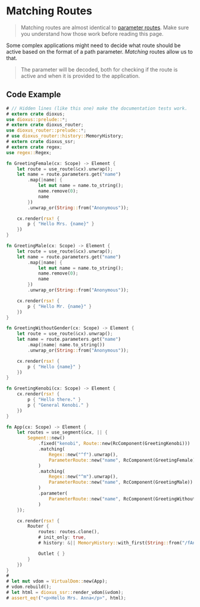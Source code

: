 # Matching Routes

> Matching routes are almost identical to [parameter routes](./parameter.md).
> Make sure you understand how those work before reading this page.

Some complex applications might need to decide what route should be active based
on the format of a path parameter. _Matching_ routes allow us to that.

> The parameter will be decoded, both for checking if the route is active and
> when it is provided to the application.

## Code Example
```rust
# // Hidden lines (like this one) make the documentation tests work.
# extern crate dioxus;
use dioxus::prelude::*;
# extern crate dioxus_router;
use dioxus_router::prelude::*;
# use dioxus_router::history::MemoryHistory;
# extern crate dioxus_ssr;
# extern crate regex;
use regex::Regex;

fn GreetingFemale(cx: Scope) -> Element {
    let route = use_route(&cx).unwrap();
    let name = route.parameters.get("name")
        .map(|name| {
            let mut name = name.to_string();
            name.remove(0);
            name
        })
        .unwrap_or(String::from("Anonymous"));

    cx.render(rsx! {
        p { "Hello Mrs. {name}" }
    })
}

fn GreetingMale(cx: Scope) -> Element {
    let route = use_route(&cx).unwrap();
    let name = route.parameters.get("name")
        .map(|name| {
            let mut name = name.to_string();
            name.remove(0);
            name
        })
        .unwrap_or(String::from("Anonymous"));

    cx.render(rsx! {
        p { "Hello Mr. {name}" }
    })
}

fn GreetingWithoutGender(cx: Scope) -> Element {
    let route = use_route(&cx).unwrap();
    let name = route.parameters.get("name")
        .map(|name| name.to_string())
        .unwrap_or(String::from("Anonymous"));

    cx.render(rsx! {
        p { "Hello {name}" }
    })
}

fn GreetingKenobi(cx: Scope) -> Element {
    cx.render(rsx! {
        p { "Hello there." }
        p { "General Kenobi." }
    })
}

fn App(cx: Scope) -> Element {
    let routes = use_segment(&cx, || {
        Segment::new()
            .fixed("kenobi", Route::new(RcComponent(GreetingKenobi)))
            .matching(
                Regex::new("^f").unwrap(),
                ParameterRoute::new("name", RcComponent(GreetingFemale))
            )
            .matching(
                Regex::new("^m").unwrap(),
                ParameterRoute::new("name", RcComponent(GreetingMale))
            )
            .parameter(
                ParameterRoute::new("name", RcComponent(GreetingWithoutGender))
            )
    });

    cx.render(rsx! {
        Router {
            routes: routes.clone(),
            # init_only: true,
            # history: &|| MemoryHistory::with_first(String::from("/fAnna")),

            Outlet { }
        }
    })
}
#
# let mut vdom = VirtualDom::new(App);
# vdom.rebuild();
# let html = dioxus_ssr::render_vdom(&vdom);
# assert_eq!("<p>Hello Mrs. Anna</p>", html);
```
